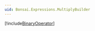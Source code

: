 ```yaml
---
uid: Bonsai.Expressions.MultiplyBuilder
---
```


[!include[BinaryOperator](~/articles/expressions-binaryoperator.md)]